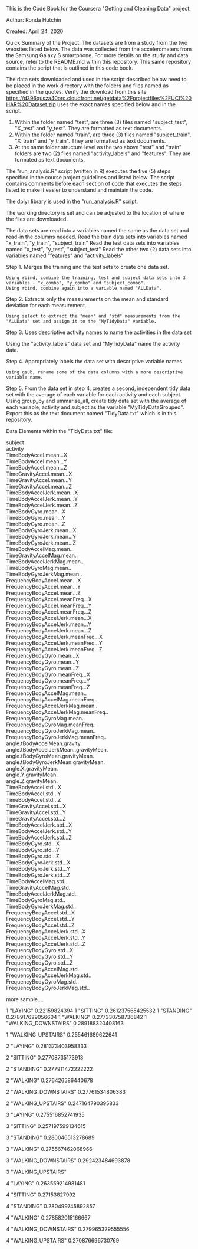 This is the Code Book for the Coursera "Getting and Cleaning Data" project.

Authur:   Ronda Hutchin

Created:  April 24, 2020

Quick Summary of the Project:  The datasets are from a study from the two websites listed below.  The data was collected from the accelerometers from the Samsung Galaxy S smartphone.  For more details on the study and data source, refer to the README.md within this repository. This same repository contains the script that is outlined in this code book.

The data sets downloaded and used in the script described below need to be placed in the work directory with the folders and files named as specified in the quotes. Verify the download from this site  https://d396qusza40orc.cloudfront.net/getdata%2Fprojectfiles%2FUCI%20HAR%20Dataset.zip uses the exact names specified below and in the script.
1. Within the folder named "test", are three (3) files named "subject_test", "X_test" and "y_test".  They are formatted as text documents.
2. Within the folder named "train", are three (3) files named "subject_train", "X_train" and "y_train".  They are formatted as text documents.
3. At the same folder structure level as the two above "test" and "train" folders are two (2) files named "activity_labels" and "features".  They are formated as text documents.

The "run_analysis.R" script (written in R) executes the five (5) steps specified in the course project guidelines and listed below.  The script contains comments before each section of code that executes the steps listed to make it easier to understand and maintain the code.

The dplyr library is used in the "run_analysis.R" script.

The working directory is set and can be adjusted to the location of where the files are downloaded.

The data sets are read into a variables named the same as the data set and read-in the columns needed.
Read the train data sets into variables named "x_train", "y_train", "subject_train"
Read the test data sets into variables named "x_test", "y_test", "subject_test"
Read the other two (2) data sets into variables named "features" and "activity_labels"

  Step 1.	Merges the training and the test sets to create one data set.
  
    Using rbind, combine the training, test and subject data sets into 3 variables - "x_combo", "y_combo" and "subject_combo".
    Using rbind, combine again into a variable named "ALLData".
     
  Step 2.	Extracts only the measurements on the mean and standard deviation for each measurement.
  
    Using select to extract the "mean" and "std" measurements from the "ALLData" set and assign it to the "MyTidyData" variable.
    
  Step 3.	Uses descriptive activity names to name the activities in the data set
  
   Using the "activity_labels" data set and "MyTidyData" name the activity data.
  
  Step 4.	Appropriately labels the data set with descriptive variable names.
    
    Using gsub, rename some of the data columns with a more descriptive variable name.
  
  Step 5.	From the data set in step 4, creates a second, independent tidy data set with the average of each variable for each activity    and each subject.
    Using group_by and ummarise_all, create tidy data set with the average of each variable, activity and subject as the variable "MyTidyDataGrouped".  Export this as the text document named "TidyData.txt" which is in this repository.
  
 Data Elements within the "TidyData.txt" file:
 
 subject  
 activity  
 TimeBodyAccel.mean...X  
 TimeBodyAccel.mean...Y  
 TimeBodyAccel.mean...Z  
 TimeGravityAccel.mean...X  
 TimeGravityAccel.mean...Y  
 TimeGravityAccel.mean...Z  
 TimeBodyAccelJerk.mean...X  
 TimeBodyAccelJerk.mean...Y  
 TimeBodyAccelJerk.mean...Z  
 TimeBodyGyro.mean...X  
 TimeBodyGyro.mean...Y  
 TimeBodyGyro.mean...Z  
 TimeBodyGyroJerk.mean...X  
 TimeBodyGyroJerk.mean...Y  
 TimeBodyGyroJerk.mean...Z  
 TimeBodyAccelMag.mean..  
 TimeGravityAccelMag.mean..  
 TimeBodyAccelJerkMag.mean..  
 TimeBodyGyroMag.mean..  
 TimeBodyGyroJerkMag.mean..  
 FrequencyBodyAccel.mean...X  
 FrequencyBodyAccel.mean...Y  
 FrequencyBodyAccel.mean...Z  
 FrequencyBodyAccel.meanFreq...X  
 FrequencyBodyAccel.meanFreq...Y  
 FrequencyBodyAccel.meanFreq...Z  
 FrequencyBodyAccelJerk.mean...X  
 FrequencyBodyAccelJerk.mean...Y  
 FrequencyBodyAccelJerk.mean...Z  
 FrequencyBodyAccelJerk.meanFreq...X  
 FrequencyBodyAccelJerk.meanFreq...Y  
 FrequencyBodyAccelJerk.meanFreq...Z  
 FrequencyBodyGyro.mean...X  
 FrequencyBodyGyro.mean...Y  
 FrequencyBodyGyro.mean...Z  
 FrequencyBodyGyro.meanFreq...X  
 FrequencyBodyGyro.meanFreq...Y  
 FrequencyBodyGyro.meanFreq...Z  
 FrequencyBodyAccelMag.mean..  
 FrequencyBodyAccelMag.meanFreq..  
 FrequencyBodyAccelJerkMag.mean..  
 FrequencyBodyAccelJerkMag.meanFreq..  
 FrequencyBodyGyroMag.mean..  
 FrequencyBodyGyroMag.meanFreq..  
 FrequencyBodyGyroJerkMag.mean..  
 FrequencyBodyGyroJerkMag.meanFreq..  
 angle.tBodyAccelMean.gravity.  
 angle.tBodyAccelJerkMean..gravityMean.  
 angle.tBodyGyroMean.gravityMean.  
 angle.tBodyGyroJerkMean.gravityMean.  
 angle.X.gravityMean.  
 angle.Y.gravityMean.  
 angle.Z.gravityMean.  
 TimeBodyAccel.std...X  
 TimeBodyAccel.std...Y  
 TimeBodyAccel.std...Z  
 TimeGravityAccel.std...X  
 TimeGravityAccel.std...Y  
 TimeGravityAccel.std...Z  
 TimeBodyAccelJerk.std...X  
 TimeBodyAccelJerk.std...Y  
 TimeBodyAccelJerk.std...Z  
 TimeBodyGyro.std...X  
 TimeBodyGyro.std...Y  
 TimeBodyGyro.std...Z  
 TimeBodyGyroJerk.std...X  
 TimeBodyGyroJerk.std...Y  
 TimeBodyGyroJerk.std...Z  
 TimeBodyAccelMag.std..  
 TimeGravityAccelMag.std..  
 TimeBodyAccelJerkMag.std..  
 TimeBodyGyroMag.std..  
 TimeBodyGyroJerkMag.std..  
 FrequencyBodyAccel.std...X  
 FrequencyBodyAccel.std...Y  
 FrequencyBodyAccel.std...Z  
 FrequencyBodyAccelJerk.std...X  
 FrequencyBodyAccelJerk.std...Y  
 FrequencyBodyAccelJerk.std...Z  
 FrequencyBodyGyro.std...X  
 FrequencyBodyGyro.std...Y  
 FrequencyBodyGyro.std...Z  
 FrequencyBodyAccelMag.std..  
 FrequencyBodyAccelJerkMag.std..  
 FrequencyBodyGyroMag.std..  
 FrequencyBodyGyroJerkMag.std..
 
 more sample....
 
1 "LAYING" 0.22159824394 
1 "SITTING" 0.261237565425532 
1 "STANDING" 0.278917629056604 
1 "WALKING" 0.277330758736842 
1 "WALKING_DOWNSTAIRS" 0.289188320408163 

1 "WALKING_UPSTAIRS" 0.255461689622641 

2 "LAYING" 0.281373403958333 

2 "SITTING" 0.27708735173913 

2 "STANDING" 0.277911472222222 

2 "WALKING" 0.276426586440678 

2 "WALKING_DOWNSTAIRS" 0.27761534806383 

2 "WALKING_UPSTAIRS" 0.247164790395833 

3 "LAYING" 0.275516852741935 

3 "SITTING" 0.257197599134615 

3 "STANDING" 0.280046513278689 

3 "WALKING" 0.275567462068966 

3 "WALKING_DOWNSTAIRS" 0.292423484693878 

3 "WALKING_UPSTAIRS" 

4 "LAYING" 0.263559214981481 

4 "SITTING" 0.27153827992 

4 "STANDING" 0.280499745892857 

4 "WALKING" 0.278582015166667 

4 "WALKING_DOWNSTAIRS" 0.279965329555556 

4 "WALKING_UPSTAIRS" 0.270876696730769 


 
  
  
  
    

